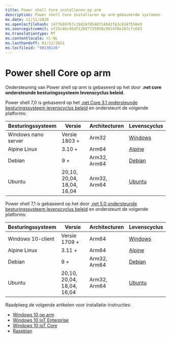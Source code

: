 ```yaml
---
title: Power shell Core installeren op arm
description: Power shell Core installeren op arm-gebaseerde systemen
ms.date: 11/11/2020
ms.openlocfilehash: 1477b99767c19d24f8540714942f63c8347550e9
ms.sourcegitcommit: ef25c8bc95df12697725958c9814f0e187cfc683
ms.translationtype: MT
ms.contentlocale: nl-NL
ms.lasthandoff: 01/12/2021
ms.locfileid: "98130136"
---
```

# <a name="powershell-core-on-arm"></a>Power shell Core op arm

Ondersteuning van Power shell op arm is gebaseerd op het door **.net core ondersteunde besturingssysteem levenscyclus beleid**.

Power shell 7,0 is gebaseerd op het [.net Core 3,1 ondersteunde besturingssysteem levenscyclus beleid](https://github.com/dotnet/core/blob/master/release-notes/3.1/3.1-supported-os.md) en ondersteunt de volgende platforms:

|         Besturingssysteem          |          Versie           | Architecturen |          Levenscyclus           |
| ------------------- | -------------------------- | ------------- | ---------------------------- |
| Windows nano server | Versie 1803 +              | Arm32         | [Windows][Windows-lifecycle] |
| Alpine Linux        | 3.10 +                      | Arm64         | [Alpine][Alpine-lifecycle]   |
| Debian              | 9 +                         | Arm32, Arm64  | [Debian][Debian-lifecycle]   |
| Ubuntu              | 20,10, 20,04, 18,04, 16,04 | Arm32, Arm64  | [Ubuntu][Ubuntu-lifecycle]   |

Power shell 7,1 is gebaseerd op het door [.net 5,0 ondersteunde besturingssysteem levenscyclus beleid](https://github.com/dotnet/core/blob/master/release-notes/5.0/5.0-supported-os.md) en ondersteunt de volgende platforms:

|        Besturingssysteem         |          Versie           | Architecturen |          Levenscyclus           |
| ----------------- | -------------------------- | ------------- | ---------------------------- |
| Windows 10-client | Versie 1709 +              | Arm64         | [Windows][Windows-lifecycle] |
| Alpine Linux      | 3.11 +                      | Arm64         | [Alpine][Alpine-lifecycle]   |
| Debian            | 9 +                         | Arm32, Arm64  | [Debian][Debian-lifecycle]   |
| Ubuntu            | 20,10, 20,04, 18,04, 16,04 | Arm32, Arm64  | [Ubuntu][Ubuntu-lifecycle]   |

[Windows-lifecycle]: https://support.microsoft.com/help/13853/windows-lifecycle-fact-sheet
[Alpine-lifecycle]: https://wiki.alpinelinux.org/wiki/Alpine_Linux:Releases
[Debian-lifecycle]: https://wiki.debian.org/DebianReleases
[Ubuntu-lifecycle]: https://wiki.ubuntu.com/Releases

Raadpleeg de volgende artikelen voor installatie-instructies:

- [Windows 10 op arm](installing-powershell-core-on-windows.md#installing-the-zip-package)
- [Windows 10 IoT Enterprise](installing-powershell-core-on-windows.md#deploying-on-windows-10-iot-enterprise)
- [Windows 10 IoT Core](installing-powershell-core-on-windows.md#deploying-on-windows-10-iot-core)
- [Raspbian](installing-powershell-core-on-linux.md#raspbian)
